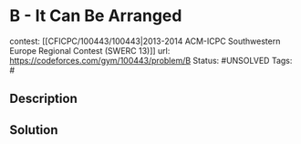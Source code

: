 # B - It Can Be Arranged

contest: [[CFICPC/100443/100443|2013-2014 ACM-ICPC Southwestern Europe Regional Contest (SWERC 13)]]
url: https://codeforces.com/gym/100443/problem/B
Status: #UNSOLVED
Tags: #

## Description

## Solution


